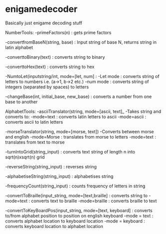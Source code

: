 # enigamedecoder
Basically just enigame decoding stuff

NumberTools:
  -primeFactors(n) : gets prime factors
 
 -convertfromBaseN(string, base) : Input string of base N, returns string in latin alphabet
 
  -converttoBinary(text) : converts string to binary
  
  -converttoHex(text) : converts string to hex
  
  -NumtoLet(inputstring/int, mode=[let, num] :
    -Let mode : converts string of letters to numbers i.e. (a->1, b->2 etc.)
    -num mode : converts string of integers (separated by spaces) to letters
 
 -changeBase(int, initial_base, new_base) : converts a number from one base to another 
 

AlphabetTools:
  -asciiTranslator(string, mode=[ascii, text]_
    -Takes string and converts to:
      -mode=text : converts latin letters to ascii
      -mode=ascii : converts ascii to latin letters
  
  -morseTranslator(string, mode=[morse, text])
    -Converts between morse and english
      -mode=Morse : translates from morse to letters
      -mode=text : translates from text to morse
      
   -turnIntoGrid(string_input) : converts text string of length n into sqrt(n)xsqrt(n) grid
   
   -reverseString(string_input) : reverses string
   
   -alphabetiseString(string_input) : alphabetises string
   
   -frequencyCount(string_input) : counts frequency of letters in string
   
   -convertToBraille(input_string, mode=[text,braille] : converts string to
        -mode=text : converts text to braille
        -mode=braille : converts braille to text
        
   -convertToKeyBoardPos(input_string, mode=[text, keyboard] : converts to/from alphabet position to position on english keyboard
      -mode = text : converts alphabet location to keyboard location
      -mode = keyboard : converts keyboard location to alphabet location
     
